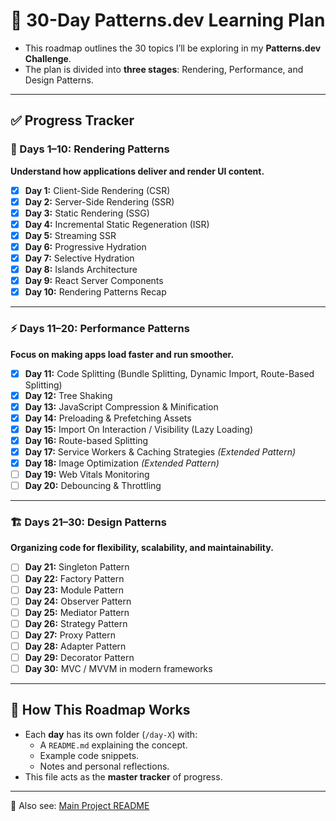 # 📅 30-Day Patterns.dev Learning Plan

- This roadmap outlines the 30 topics I’ll be exploring in my **Patterns.dev Challenge**.  
- The plan is divided into **three stages**: Rendering, Performance, and Design Patterns.  

---

## ✅ Progress Tracker

### 🎨 Days 1–10: Rendering Patterns  
**Understand how applications deliver and render UI content.**  

- [x] **Day 1:** Client-Side Rendering (CSR)  
- [x] **Day 2:** Server-Side Rendering (SSR)  
- [x] **Day 3:** Static Rendering (SSG)  
- [x] **Day 4:** Incremental Static Regeneration (ISR)  
- [x] **Day 5:** Streaming SSR  
- [x] **Day 6:** Progressive Hydration  
- [x] **Day 7:** Selective Hydration  
- [x] **Day 8:** Islands Architecture  
- [x] **Day 9:** React Server Components  
- [x] **Day 10:** Rendering Patterns Recap

---

### ⚡️ Days 11–20: Performance Patterns  
**Focus on making apps load faster and run smoother.**  

- [x] **Day 11:** Code Splitting (Bundle Splitting, Dynamic Import, Route-Based Splitting)   
- [x] **Day 12:** Tree Shaking  
- [x] **Day 13:** JavaScript Compression & Minification
- [x] **Day 14:** Preloading & Prefetching Assets  
- [x] **Day 15:** Import On Interaction / Visibility (Lazy Loading)  
- [x] **Day 16:** Route-based Splitting  
- [x] **Day 17:** Service Workers & Caching Strategies _(Extended Pattern)_   
- [x] **Day 18:** Image Optimization _(Extended Pattern)_   
- [ ] **Day 19:** Web Vitals Monitoring  
- [ ] **Day 20:** Debouncing & Throttling  

---

### 🏗️ Days 21–30: Design Patterns  
**Organizing code for flexibility, scalability, and maintainability.** 

- [ ] **Day 21:** Singleton Pattern  
- [ ] **Day 22:** Factory Pattern  
- [ ] **Day 23:** Module Pattern  
- [ ] **Day 24:** Observer Pattern  
- [ ] **Day 25:** Mediator Pattern  
- [ ] **Day 26:** Strategy Pattern  
- [ ] **Day 27:** Proxy Pattern  
- [ ] **Day 28:** Adapter Pattern  
- [ ] **Day 29:** Decorator Pattern  
- [ ] **Day 30:** MVC / MVVM in modern frameworks  

---

## 📖 How This Roadmap Works
- Each **day** has its own folder (`/day-X`) with:
  - A `README.md` explaining the concept.  
  - Example code snippets.  
  - Notes and personal reflections.  
- This file acts as the **master tracker** of progress.  

---

🔗 Also see: [Main Project README](README.md)  